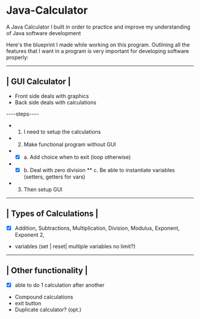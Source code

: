 # Java-Calculator
A Java Calculator I built in order to practice and improve my understanding of Java software development



Here's the blueprint I made while working on this program. Outlining all the features that I want in a program is very important for developing software properly:


 ------------------
 | GUI Calculator |
 ------------------
 
 * Front side deals with graphics 
 * Back side deals with calculations
 
 ----steps----
 * 1. I need to setup the calculations
 * 2. Make functional program without GUI
 *	* [X] a. Add choice when to exit (loop otherwise)
 * * [X] b. Deal with zero division
 ** c. Be able to instantiate variables (setters, getters for vars)
 * 3. Then setup GUI
 -------------------------
 | Types of Calculations |
 -------------------------
 * [X] Addition, Subtractions, Multiplication, Division, Modulus, Exponent, Exponent 2, 
 * variables (set | reset| multiple variables no limit?)
 -----------------------
 | Other functionality |
 -----------------------
 * [X] able to do 1 calculation after another
 * Compound calculations
 * exit button
 * Duplicate calculator? (opt.)
